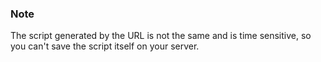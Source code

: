 <!-- post: -->


### Note

The script generated by the URL is not the same and is time sensitive, so you can't save the script itself on your server.




